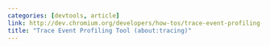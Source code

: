 ```yaml
---
categories: [devtools, article]
link: http://dev.chromium.org/developers/how-tos/trace-event-profiling-tool
title: "Trace Event Profiling Tool (about:tracing)"
---
```

